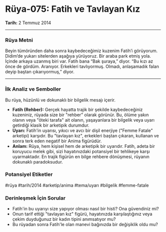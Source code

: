 # Rüya-075: Fatih ve Tavlayan Kız
**Tarih:** 2 Temmuz 2014

---
### Rüya Metni

Beyin tümöründen daha sonra kaybedeceğimiz kuzenim Fatih’i görüyorum. Didim’de yukarı sitelerden aşağıya yürüyoruz. Bir araba park etmiş yola. İçinde arkaya uzanmış biri var. Fatih bana “Bak şuraya,” diyor. “Bu kızı az önce de gördüm. Aranıyor. Erkekleri tavlıyormuş. Olmadı, anlaşamadık falan deyip baştan çıkarıyormuş,” diyor.

---
### İlk Analiz ve Semboller

Bu rüya, hüzünlü ve dokunaklı bir bilgelik mesajı içerir.

* **Fatih (Rehber):** Gerçek hayatta trajik bir şekilde kaybedeceğiniz kuzeniniz, rüyada size bir "rehber" olarak görünür. Bu, ölüme yakın olanın veya "öteki tarafa" ait olanın, yaşayanlara bir bilgelik veya uyarı getirdiği klasik bir arketipik durumdur.
* **Uyarı:** Fatih'in uyarısı, yıkıcı ve avcı bir dişil enerjiye ("Femme Fatale" arketipi) karşıdır. Bu "tavlayan kız", erkekleri baştan çıkaran, kullanan ve sonra terk eden negatif bir Anima figürüdür.
* **Anlam:** Rüya, hem kişisel hem de arketipik bir uyarıdır. Fatih, adeta bir koruyucu melek gibi, sizi hayatınızdaki potansiyel bir tehlikeye karşı uyarmaktadır. En trajik figürün en bilge rehbere dönüşmesi, rüyanın dokunaklı paradoksudur.

### Potansiyel Etiketler
#rüya #tarih/2014 #arketip/anima #tema/uyarı #bilgelik #femme-fatale

### Derinleşmek İçin Sorular
* Fatih'in bu uyarıyı size yapıyor olması nasıl bir histi? Ona güvendiniz mi?
* Onun tarif ettiği "tavlayan kız" figürü, hayatınızda karşılaştığınız veya çekim duyduğunuz bir kadın tipini anımsatıyor mu?
* Bu rüyadan sonra Fatih'le olan manevi bağınızda bir değişiklik oldu mu?